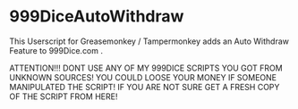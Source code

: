 # 999DiceAutoWithdraw

This Userscript for Greasemonkey / Tampermonkey adds an Auto Withdraw Feature to 999Dice.com .

ATTENTION!!! DONT USE ANY OF MY 999DICE SCRIPTS YOU GOT FROM UNKNOWN SOURCES! YOU COULD LOOSE YOUR MONEY IF SOMEONE MANIPULATED THE
SCRIPT! IF YOU ARE NOT SURE GET A FRESH COPY OF THE SCRIPT FROM HERE!
